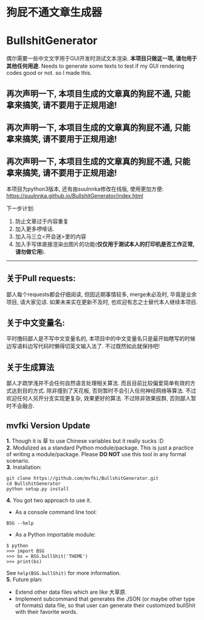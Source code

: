 # 狗屁不通文章生成器
# BullshitGenerator

偶尔需要一些中文文字用于GUI开发时测试文本渲染. __本项目只做这一项, 请勿用于其他任何用途__.
Needs to generate some texts to test if my GUI rendering codes good or not. so I made this.

## 再次声明一下, 本项目生成的文章真的狗屁不通, 只能拿来搞笑, 请不要用于正规用途!
## 再次声明一下, 本项目生成的文章真的狗屁不通, 只能拿来搞笑, 请不要用于正规用途!
## 再次声明一下, 本项目生成的文章真的狗屁不通, 只能拿来搞笑, 请不要用于正规用途!

本项目为python3版本, 还有由suulnnka修改在线版, 使用更加方便:
https://suulnnka.github.io/BullshitGenerator/index.html

下一步计划:
1. 防止文章过于内容重复
1. 加入更多啰嗦话.
1. 加入马三立<开会迷>里的内容
1. 加入手写体直接渲染出图片的功能(__仅仅用于测试本人的打印机是否工作正常, 请勿做它用__).

----

## 关于Pull requests:

鄙人每个requests都会仔细阅读, 但因近期事情较多, merge未必及时, 毕竟是业余项目, 请大家见谅. 如果未来实在更新不及时, 也欢迎有志之士替代本人继续本项目.

## 关于中文变量名:

平时撸码鄙人是不写中文变量名的, 本项目中的中文变量名只是最开始瞎写的时候边写语料边写代码时懒得切英文输入法了. 不过既然如此就保持吧!

## 关于生成算法

鄙人才疏学浅并不会任何自然语言处理相关算法. 而且目前比较偏爱简单有效的方式达到目的方式. 除非撞到了天花板, 否则暂时不会引入任何神经网络等算法. 不过欢迎任何人另开分支实现更复杂, 效果更好的算法. 不过除非效果拔群, 否则鄙人暂时不会融合.

## mvfki Version Update

**1.** Though it is 草 to use Chinese variables but it really sucks :D  
**2.** Modulized as a standard Python module/package. This is just a practice of writing a module/package. Please **DO NOT** use this tool in any formal scenario.  
**3.** Installation:  
```{bash}
git clone https://github.com/mvfki/BullshitGenerator.git
cd BullshitGenerator
python setup.py install
```
**4.** You got two approach to use it.  
- As a console command line tool:  
```
BSG --help
```
- As a Python importable module:  
```
$ python
>>> import BSG
>>> bs = BSG.bullShit('THEME')
>>> print(bs)
```
See `help(BSG.bullShit)` for more information.  
**5.** Future plan:
- Extend other data files which are like 大草原.
- Implement subcommand that generates the JSON (or maybe other type of formats) data file, so that user can generate their customized bullShit with their favorite words. 
